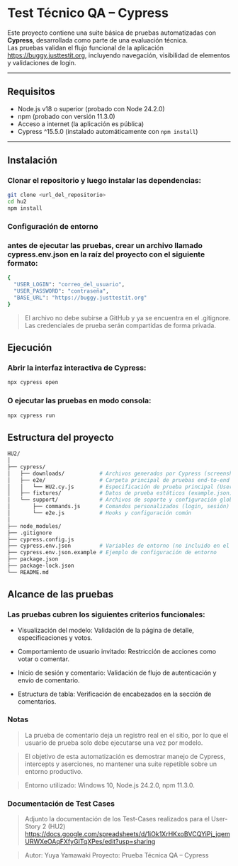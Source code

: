 # Test Técnico QA – Cypress

Este proyecto contiene una suite básica de pruebas automatizadas con **Cypress**, desarrollada como parte de una evaluación técnica.  
Las pruebas validan el flujo funcional de la aplicación https://buggy.justtestit.org, incluyendo navegación, visibilidad de elementos y validaciones de login.

---

## Requisitos

- Node.js v18 o superior (probado con Node 24.2.0)
- npm (probado con versión 11.3.0)
- Acceso a internet (la aplicación es pública)
- Cypress ^15.5.0 (instalado automáticamente con `npm install`)

---

## Instalación

### Clonar el repositorio y luego instalar las dependencias:

```bash
git clone <url_del_repositorio>
cd hu2
npm install
```

### Configuración de entorno

### antes de ejecutar las pruebas, crear un archivo llamado cypress.env.json en la raíz del proyecto con el siguiente formato:

```bash
{
  "USER_LOGIN": "correo_del_usuario",
  "USER_PASSWORD": "contraseña",
  "BASE_URL": "https://buggy.justtestit.org"
}
```

> El archivo no debe subirse a GitHub y ya se encuentra en el .gitignore.
> Las credenciales de prueba serán compartidas de forma privada.

## Ejecución

### Abrir la interfaz interactiva de Cypress:

```bash
npx cypress open
```

### O ejecutar las pruebas en modo consola:

```bash
npx cypress run
```

## Estructura del proyecto

```bash
HU2/
│
├── cypress/
│   ├── downloads/           # Archivos generados por Cypress (screenshots/videos)
│   ├── e2e/                 # Carpeta principal de pruebas end-to-end
│   │   └── HU2.cy.js        # Especificación de prueba principal (User Story 2)
│   ├── fixtures/            # Datos de prueba estáticos (example.json)
│   └── support/             # Archivos de soporte y configuración global
│       ├── commands.js      # Comandos personalizados (login, sesión)
│       └── e2e.js           # Hooks y configuración común
│
├── node_modules/
├── .gitignore
├── cypress.config.js
├── cypress.env.json         # Variables de entorno (no incluido en el repo público)
├── cypress.env.json.example # Ejemplo de configuración de entorno
├── package.json
├── package-lock.json
└── README.md
```

## Alcance de las pruebas

### Las pruebas cubren los siguientes criterios funcionales:

- Visualización del modelo: Validación de la página de detalle, especificaciones y votos.

- Comportamiento de usuario invitado: Restricción de acciones como votar o comentar.

- Inicio de sesión y comentario: Validación de flujo de autenticación y envío de comentario.

- Estructura de tabla: Verificación de encabezados en la sección de comentarios.

### Notas

> La prueba de comentario deja un registro real en el sitio, por lo que el usuario de prueba solo debe ejecutarse una vez por modelo.

> El objetivo de esta automatización es demostrar manejo de Cypress, intercepts y aserciones, no mantener una suite repetible sobre un entorno productivo.

> Entorno utilizado: Windows 10, Node.js 24.2.0, npm 11.3.0.


### Documentación de Test Cases
> Adjunto la documentación de los Test-Cases realizados para el User-Story 2 (HU2) 
> https://docs.google.com/spreadsheets/d/1iOk1XrHKxoBVCQYiPj_jqemURWXeOAqFXfyGITqXPes/edit?usp=sharing

> Autor: Yuya Yamawaki
> Proyecto: Prueba Técnica QA – Cypress
